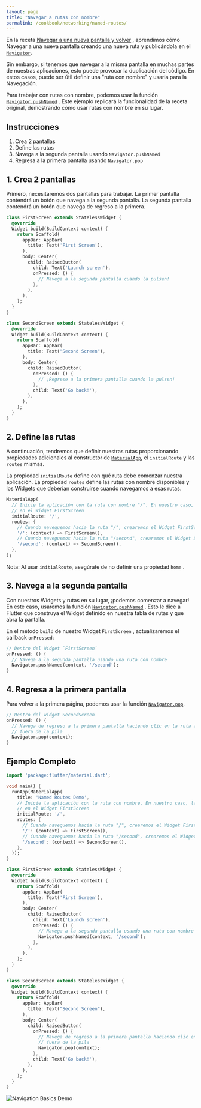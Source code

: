 ```yaml
---
layout: page
title: "Navegar a rutas con nombre"
permalink: /cookbook/networking/named-routes/
---
```


En la receta 
[Navegar a una nueva pantalla y volver](/cookbook/navigation/navigation-basics/)
, aprendimos cómo Navegar a una nueva pantalla creando una nueva ruta y publicándola en el [`Navigator`](https://docs.flutter.io/flutter/widgets/Navigator-class.html). 

Sin embargo, si tenemos que navegar a la misma pantalla en muchas partes de nuestras aplicaciones, esto puede provocar la duplicación del código. En estos casos, puede ser útil definir una "ruta con nombre" y usarla para la Navegación.

Para trabajar con rutas con nombre, podemos usar la función 
[`Navigator.pushNamed`](https://docs.flutter.io/flutter/widgets/Navigator/pushNamed.html) 
. Este ejemplo replicará la funcionalidad de la receta original, demostrando cómo usar rutas con nombre en su lugar.

## Instrucciones

  1. Crea 2 pantallas
  2. Define las rutas
  3. Navega a la segunda pantalla usando `Navigator.pushNamed`
  4. Regresa a la primera pantalla usando `Navigator.pop`

## 1. Crea 2 pantallas

Primero, necesitaremos dos pantallas para trabajar. La primer pantalla contendrá un botón que navega a la segunda pantalla. La segunda pantalla contendrá un botón que navega de regreso a la primera.

```dart
class FirstScreen extends StatelessWidget {
  @override
  Widget build(BuildContext context) {
    return Scaffold(
      appBar: AppBar(
        title: Text('First Screen'),
      ),
      body: Center(
        child: RaisedButton(
          child: Text('Launch screen'),
          onPressed: () {
            // Navega a la segunda pantalla cuando la pulsen!
          },
        ),
      ),
    );
  }
}

class SecondScreen extends StatelessWidget {
  @override
  Widget build(BuildContext context) {
    return Scaffold(
      appBar: AppBar(
        title: Text("Second Screen"),
      ),
      body: Center(
        child: RaisedButton(
          onPressed: () {
            // ¡Regrese a la primera pantalla cuando la pulsen!
          },
          child: Text('Go back!'),
        ),
      ),
    );
  }
}
```

## 2. Define las rutas

A continuación, tendremos que definir nuestras rutas proporcionando propiedades adicionales al constructor de 
[`MaterialApp`](https://docs.flutter.io/flutter/material/MaterialApp-class.html),
el `initialRoute` y las `routes` mismas.

La propiedad `initialRoute` define con qué ruta debe comenzar nuestra aplicación. La propiedad `routes` define las rutas con nombre disponibles y los Widgets que deberían construirse cuando navegamos a esas rutas.

<!-- skip -->
```dart
MaterialApp(
  // Inicie la aplicación con la ruta con nombre "/". En nuestro caso, la aplicación comenzará
  // en el Widget FirstScreen
  initialRoute: '/',
  routes: {
    // Cuando naveguemos hacia la ruta "/", crearemos el Widget FirstScreen
    '/': (context) => FirstScreen(),
    // Cuando naveguemos hacia la ruta "/second", crearemos el Widget SecondScreen
    '/second': (context) => SecondScreen(),
  },
);
```   

Nota: Al usar `initialRoute`, asegúrate de no definir una propiedad `home` .   

## 3. Navega a la segunda pantalla

Con nuestros Widgets y rutas en su lugar, ¡podemos comenzar a navegar! En este caso, usaremos la función
[`Navigator.pushNamed`](https://docs.flutter.io/flutter/widgets/Navigator/pushNamed.html)
. Esto le dice a Flutter que construya el Widget definido en nuestra tabla de rutas y que abra la pantalla.

En el método `build` de nuestro Widget `FirstScreen` , actualizaremos el callback `onPressed`:

<!-- skip -->
```dart
// Dentro del Widget `FirstScreen`
onPressed: () {
  // Navega a la segunda pantalla usando una ruta con nombre
  Navigator.pushNamed(context, '/second');
}
``` 

## 4. Regresa a la primera pantalla

Para volver a la primera página, podemos usar la función 
[`Navigator.pop`](https://docs.flutter.io/flutter/widgets/Navigator/pop.html).

<!-- skip -->
```dart
// Dentro del widget SecondScreen
onPressed: () {
  // Navega de regreso a la primera pantalla haciendo clic en la ruta actual
  // fuera de la pila
  Navigator.pop(context);
}
```    

## Ejemplo Completo 

```dart
import 'package:flutter/material.dart';

void main() {
  runApp(MaterialApp(
    title: 'Named Routes Demo',
    // Inicie la aplicación con la ruta con nombre. En nuestro caso, la aplicación comenzará
    // en el Widget FirstScreen
    initialRoute: '/',
    routes: {
      // Cuando naveguemos hacia la ruta "/", crearemos el Widget FirstScreen
      '/': (context) => FirstScreen(),
      // Cuando naveguemos hacia la ruta "/second", crearemos el Widget SecondScreen
      '/second': (context) => SecondScreen(),
    },
  ));
}

class FirstScreen extends StatelessWidget {
  @override
  Widget build(BuildContext context) {
    return Scaffold(
      appBar: AppBar(
        title: Text('First Screen'),
      ),
      body: Center(
        child: RaisedButton(
          child: Text('Launch screen'),
          onPressed: () {
            // Navega a la segunda pantalla usando una ruta con nombre
            Navigator.pushNamed(context, '/second');
          },
        ),
      ),
    );
  }
}

class SecondScreen extends StatelessWidget {
  @override
  Widget build(BuildContext context) {
    return Scaffold(
      appBar: AppBar(
        title: Text("Second Screen"),
      ),
      body: Center(
        child: RaisedButton(
          onPressed: () {
            // Navega de regreso a la primera pantalla haciendo clic en la ruta actual
            // fuera de la pila
            Navigator.pop(context);
          },
          child: Text('Go back!'),
        ),
      ),
    );
  }
}
```

![Navigation Basics Demo](/images/cookbook/navigation-basics.gif)
